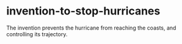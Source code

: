 # invention-to-stop-hurricanes
The invention prevents the hurricane from reaching the coasts, and controlling its trajectory.
